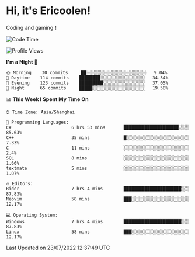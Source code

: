 # Hi, it's Ericoolen!
Coding and gaming！

<!--START_SECTION:waka-->
![Code Time](http://img.shields.io/badge/Code%20Time-340%20hrs%2049%20mins-blue)

![Profile Views](http://img.shields.io/badge/Profile%20Views-3-blue)

**I'm a Night 🦉** 

```text
🌞 Morning    30 commits     ██░░░░░░░░░░░░░░░░░░░░░░░   9.04% 
🌆 Daytime    114 commits    ████████░░░░░░░░░░░░░░░░░   34.34% 
🌃 Evening    123 commits    █████████░░░░░░░░░░░░░░░░   37.05% 
🌙 Night      65 commits     █████░░░░░░░░░░░░░░░░░░░░   19.58%

```


📊 **This Week I Spent My Time On** 

```text
⌚︎ Time Zone: Asia/Shanghai

💬 Programming Languages: 
C#                       6 hrs 53 mins       █████████████████████░░░░   85.63% 
C++                      35 mins             █░░░░░░░░░░░░░░░░░░░░░░░░   7.33% 
C                        11 mins             ░░░░░░░░░░░░░░░░░░░░░░░░░   2.4% 
SQL                      8 mins              ░░░░░░░░░░░░░░░░░░░░░░░░░   1.66% 
textmate                 5 mins              ░░░░░░░░░░░░░░░░░░░░░░░░░   1.07%

🔥 Editors: 
Rider                    7 hrs 4 mins        ██████████████████████░░░   87.83% 
Neovim                   58 mins             ███░░░░░░░░░░░░░░░░░░░░░░   12.17%

💻 Operating System: 
Windows                  7 hrs 4 mins        ██████████████████████░░░   87.83% 
Linux                    58 mins             ███░░░░░░░░░░░░░░░░░░░░░░   12.17%

```


 Last Updated on 23/07/2022 12:37:49 UTC
<!--END_SECTION:waka-->

